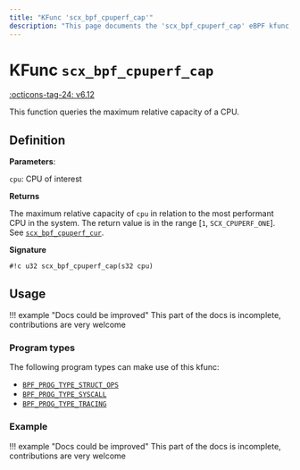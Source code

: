 ```yaml
---
title: "KFunc 'scx_bpf_cpuperf_cap'"
description: "This page documents the 'scx_bpf_cpuperf_cap' eBPF kfunc, including its definition, usage, program types that can use it, and examples."
---
```

# KFunc `scx_bpf_cpuperf_cap`

<!-- [FEATURE_TAG](scx_bpf_cpuperf_cap) -->
[:octicons-tag-24: v6.12](https://github.com/torvalds/linux/commit/d86adb4fc0655a0867da811d000df75d2a325ef6)
<!-- [/FEATURE_TAG] -->

This function queries the maximum relative capacity of a CPU.

## Definition

**Parameters**:

`cpu`: CPU of interest

**Returns** 

The maximum relative capacity of `cpu` in relation to the most performant CPU in the system. The return value is in the range [`1`, `SCX_CPUPERF_ONE`]. See [`scx_bpf_cpuperf_cur`](scx_bpf_cpuperf_cur.md).

**Signature**

<!-- [KFUNC_DEF] -->
`#!c u32 scx_bpf_cpuperf_cap(s32 cpu)`
<!-- [/KFUNC_DEF] -->

## Usage

!!! example "Docs could be improved"
    This part of the docs is incomplete, contributions are very welcome

### Program types

The following program types can make use of this kfunc:

<!-- [KFUNC_PROG_REF] -->
- [`BPF_PROG_TYPE_STRUCT_OPS`](../program-type/BPF_PROG_TYPE_STRUCT_OPS.md)
- [`BPF_PROG_TYPE_SYSCALL`](../program-type/BPF_PROG_TYPE_SYSCALL.md)
- [`BPF_PROG_TYPE_TRACING`](../program-type/BPF_PROG_TYPE_TRACING.md)
<!-- [/KFUNC_PROG_REF] -->

### Example

!!! example "Docs could be improved"
    This part of the docs is incomplete, contributions are very welcome

